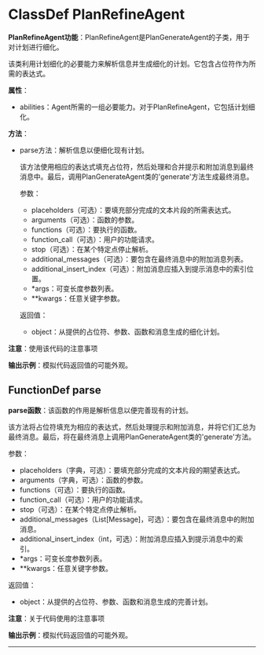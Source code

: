 # ClassDef PlanRefineAgent
**PlanRefineAgent功能**：PlanRefineAgent是PlanGenerateAgent的子类，用于对计划进行细化。

该类利用计划细化的必要能力来解析信息并生成细化的计划。它包含占位符作为所需的表达式。

**属性**：
- abilities：Agent所需的一组必要能力。对于PlanRefineAgent，它包括计划细化。

**方法**：
- parse方法：解析信息以便细化现有计划。

  该方法使用相应的表达式填充占位符，然后处理和合并提示和附加消息到最终消息中。最后，调用PlanGenerateAgent类的'generate'方法生成最终消息。

  参数：
  - placeholders（可选）：要填充部分完成的文本片段的所需表达式。
  - arguments（可选）：函数的参数。
  - functions（可选）：要执行的函数。
  - function_call（可选）：用户的功能请求。
  - stop（可选）：在某个特定点停止解析。
  - additional_messages（可选）：要包含在最终消息中的附加消息列表。
  - additional_insert_index（可选）：附加消息应插入到提示消息中的索引位置。
  - *args：可变长度参数列表。
  - **kwargs：任意关键字参数。

  返回值：
  - object：从提供的占位符、参数、函数和消息生成的细化计划。

**注意**：使用该代码的注意事项

**输出示例**：模拟代码返回值的可能外观。
## FunctionDef parse
**parse函数**：该函数的作用是解析信息以便完善现有的计划。

该方法将占位符填充为相应的表达式，然后处理提示和附加消息，并将它们汇总为最终消息。最后，将在最终消息上调用PlanGenerateAgent类的'generate'方法。

参数：
- placeholders（字典，可选）：要填充部分完成的文本片段的期望表达式。
- arguments（字典，可选）：函数的参数。
- functions（可选）：要执行的函数。
- function_call（可选）：用户的功能请求。
- stop（可选）：在某个特定点停止解析。
- additional_messages（List[Message]，可选）：要包含在最终消息中的附加消息。
- additional_insert_index（int，可选）：附加消息应插入到提示消息中的索引。
- *args：可变长度参数列表。
- **kwargs：任意关键字参数。

返回值：
- object：从提供的占位符、参数、函数和消息生成的完善计划。

**注意**：关于代码使用的注意事项

**输出示例**：模拟代码返回值的可能外观。
***

